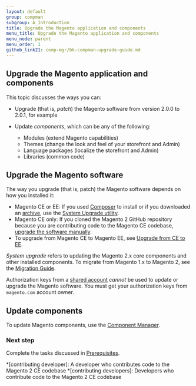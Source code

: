 ```yaml
---
layout: default 
group: compman
subgroup: A_Introduction
title: Upgrade the Magento application and components
menu_title: Upgrade the Magento application and components
menu_node: parent
menu_order: 1
github_link21: comp-mgr/bk-compman-upgrade-guide.md
---
```


<h2>Upgrade the Magento application and components</h2>   
This topic discusses the ways you can:

*	Upgrade (that is, *patch*) the Magento software from version 2.0.0 to 2.0.1, for example
*	Update *components*, which can be any of the following:

	*	Modules (extend Magento capabilities)
	*	Themes (change the look and feel of your storefront and Admin)
	*	Language packages (localize the storefront and Admin)
	*	Libraries (common code)

<h2>Upgrade the Magento software</h2>
The way you upgrade (that is, patch) the Magento software depends on how you installed it:

*	Magento CE or EE: If you used <a href="{{ site.gdeurl21 }}install-gde/prereq/integrator_install.html">Composer</a> to install or if you downloaded an <a href="{{ site.gdeurl21 }}install-gde/prereq/zip_install.html">archive</a>, use the <a href="{{ site.gdeurl21 }}comp-mgr/upgrader/upgrade-start.html">System Upgrade utility</a>.
*	Magento CE only: If you cloned the Magento 2 GitHub repository because you are contributing code to the Magento CE codebase, <a href="{{ site.gdeurl21 }}install-gde/install/cli/dev_options.html">upgrade the software manually</a>.
*	To upgrade from Magento CE to Magento EE, see <a href="{{ site.gdeurl21 }}comp-mgr/upgrader/ce-ee-upgrade-start.html">Upgrade from CE to EE</a>.

<div class="bs-callout bs-callout-info" id="info">
	<p><em>System upgrade</em> refers to updating the Magento 2.x core components and other installed components. To migrate from Magento 1.x to Magento 2, see the <a href="{{ site.gdeurl21 }}migration/bk-migration-guide.html">Migration Guide</a>.</p>
</div>

<div class="bs-callout bs-callout-warning">
    <p>Authorization keys from a <a href="http://docs.magento.com/m2/ce/user_guide/magento/magento-account-share.html" target="_blank">shared account</a> <em>cannot</em> be used to update or upgrade the Magento software. You must get your authorization keys from <code>magento.com</code> account owner.</p>
   
</div>

<h2>Update components</h2>
To update Magento components, use the <a href="{{ site.gdeurl21 }}comp-mgr/compman-start.html">Component Manager</a>.

### Next step
Complete the tasks discussed in <a href="{{ site.gdeurl21 }}comp-mgr/prereq/prereq_compman.html">Prerequisites</a>.


<!-- ABBREVIATIONS -->

*[contributing developer]: A developer who contributes code to the Magento 2 CE codebase
*[contributing developers]: Developers who contribute code to the Magento 2 CE codebase